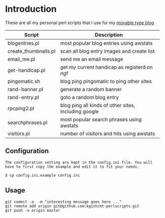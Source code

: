 # Introduction

These are all my personal perl scripts that I use for my [movable type blog][blogurl]

| Script | Description |
| -----  | ----------- |
| blogentries.pl | most popular blog entries using awstats |
| create_thumbnails.pl | scan all blog entry images and create list |
| email_me.pl | send me an email message |
| get-handicap.pl | get my current handicap as registerd on ngf |
| pingomatic.sh | blog ping pingomatic to ping other sites |
| rand-banner.pl | generate a random banner |
| rand-entry.pl | goto a random blog entry |
| rpcping2.pl | blog ping all kinds of other sites, including google |
| searchphrases.pl | most popular search phrases using awstats |
| visitors.pl | number of visitors and hits using awstats |

## Configuration

    The configuration setting are kept in the config.ini file. You will
    have to first copy the example and edit it to fit your needs.

    $ cp config.ini.example config.ini

## Usage

    git commit -a  -m "interesting message goes here ..."
    git remote add origin git@github.com:kgish/mt-perlscripts.git
    git push -u origin master

[blogurl]: http://www.kiffingish.com
